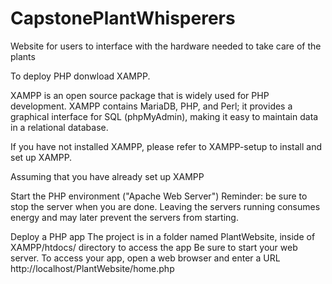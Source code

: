 # CapstonePlantWhisperers
Website for users to interface with the hardware needed to take care of the plants

To deploy PHP donwload XAMPP. 

XAMPP is an open source package that is widely used for PHP development. XAMPP contains MariaDB, PHP, and Perl; it provides a graphical interface for SQL (phpMyAdmin), making it easy to maintain data in a relational database.

If you have not installed XAMPP, please refer to XAMPP-setup to install and set up XAMPP.

Assuming that you have already set up XAMPP

Start the PHP environment ("Apache Web Server")
Reminder: be sure to stop the server when you are done. Leaving the servers running consumes energy and may later prevent the servers from starting.

Deploy a PHP app
The project is in a folder named PlantWebsite,
inside of  XAMPP/htdocs/ directory to access the app
Be sure to start your web server. To access your app, open a web browser and enter a URL 
    http://localhost/PlantWebsite/home.php
